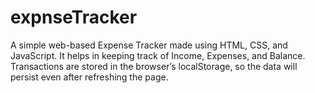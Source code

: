 # expnseTracker
A simple web-based Expense Tracker made using HTML, CSS, and JavaScript.
It helps in keeping track of Income, Expenses, and Balance.
Transactions are stored in the browser’s localStorage, so the data will persist even after refreshing the page.
